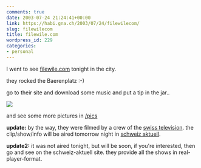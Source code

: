 ```yaml
---
comments: true
date: 2003-07-24 21:24:41+00:00
link: https://habi.gna.ch/2003/07/24/filewilecom/
slug: filewilecom
title: filewile.com
wordpress_id: 229
categories:
- personal
---
```


I went to see [filewile.com](http://filewile.com) tonight in the city.  

they rocked the Baerenplatz :-)  

go to their site and download some music and put a tip in the jar..
  
  

![](https://habi.gna.ch/blog/images/filewile.com.jpg)



and see some more pictures in [/pics](/pics)



**update:** by the way, they were filmed by a crew of the [swiss television](http://www.sfdrs.ch). the clip/show/info will be aired tomorrow night in [schweiz aktuell](http://www.schweizaktuell.ch).
  
**update2:** it was not aired tonight, but will be soon, if you're interested, then go and see on the schweiz-aktuell site. they provide all the shows in real-player-format.
